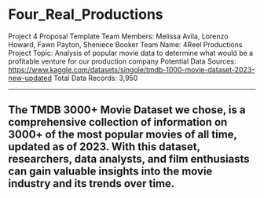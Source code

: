 # Four_Real_Productions
Project 4 Proposal Template
Team Members:  Melissa Avila, Lorenzo Howard, Fawn Payton, Sheniece Booker
Team Name: 4Reel Productions
Project Topic: Analysis of popular movie data to determine what would be a profitable venture for our production company
Potential Data Sources: https://www.kaggle.com/datasets/singole/tmdb-1000-movie-dataset-2023-new-updated
Total Data Records: 3,950

-------------------

The TMDB 3000+ Movie Dataset we chose, is a comprehensive collection of information on 3000+ of the most popular movies of all time, updated as of 2023. With this dataset, researchers, data analysts, and film enthusiasts can gain valuable insights into the movie industry and its trends over time. 
--------------------------------
